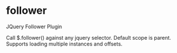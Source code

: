 # follower
JQuery Follower Plugin

Call $.follower() against any jquery selector. Default scope is
parent. Supports loading multiple instances and offsets.